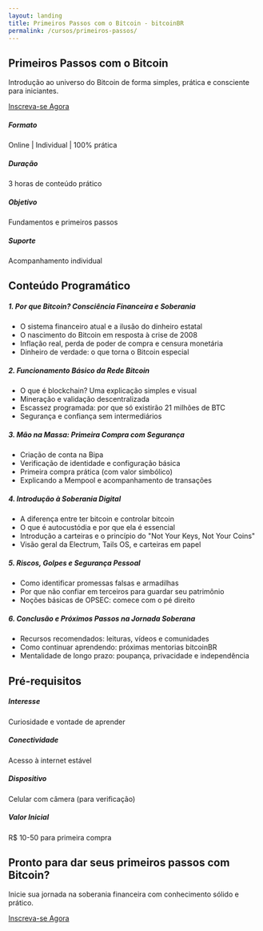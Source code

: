 ```yaml
---
layout: landing
title: Primeiros Passos com o Bitcoin - bitcoinBR
permalink: /cursos/primeiros-passos/
---
```


<!-- Navigation Buttons -->
<div class="position-fixed top-0 end-0 p-3" style="z-index: 1000;">
    <div class="d-flex gap-2">
        <a href="/" class="btn btn-primary rounded-circle" title="Home">
            <i class="bi bi-house-fill"></i>
        </a>
        <a href="/contato" class="btn btn-primary rounded-circle" title="Contato">
            <i class="bi bi-envelope-fill"></i>
        </a>
        <a href="/agenda" class="btn btn-primary rounded-circle" title="Agenda">
            <i class="bi bi-calendar-check-fill"></i>
        </a>
    </div>
</div>

<!-- Hero Section -->
<section class="hero">
    <div class="container">
        <div class="row align-items-center">
            <div class="col-lg-8">
                <h1 class="display-4 fw-bold mb-4">Primeiros Passos com o Bitcoin</h1>
                <p class="lead mb-4">Introdução ao universo do Bitcoin de forma simples, prática e consciente para iniciantes.</p>
                <a href="https://buy.stripe.com/9B628r3N35vjg4N8G8gMw03" class="btn btn-light btn-lg" target="_blank" rel="noopener noreferrer">
                    <i class="bi bi-credit-card me-2"></i>Inscreva-se Agora
                </a>
            </div>
        </div>
    </div>
</section>

<!-- Course Info Section -->
<section class="py-5">
    <div class="container">
        <div class="row g-4">
            <div class="col-md-3">
                <div class="card feature-card h-100">
                    <div class="card-body text-center">
                        <i class="bi bi-laptop display-4 text-primary mb-3"></i>
                        <h5>Formato</h5>
                        <p class="mb-0">Online | Individual | 100% prática</p>
                    </div>
                </div>
            </div>
            <div class="col-md-3">
                <div class="card feature-card h-100">
                    <div class="card-body text-center">
                        <i class="bi bi-clock display-4 text-primary mb-3"></i>
                        <h5>Duração</h5>
                        <p class="mb-0">3 horas de conteúdo prático</p>
                    </div>
                </div>
            </div>
            <div class="col-md-3">
                <div class="card feature-card h-100">
                    <div class="card-body text-center">
                        <i class="bi bi-shield-check display-4 text-primary mb-3"></i>
                        <h5>Objetivo</h5>
                        <p class="mb-0">Fundamentos e primeiros passos</p>
                    </div>
                </div>
            </div>
            <div class="col-md-3">
                <div class="card feature-card h-100">
                    <div class="card-body text-center">
                        <i class="bi bi-person-check display-4 text-primary mb-3"></i>
                        <h5>Suporte</h5>
                        <p class="mb-0">Acompanhamento individual</p>
                    </div>
                </div>
            </div>
        </div>
    </div>
</section>

<!-- Content Section -->
<section id="conteudo" class="py-5 bg-light">
    <div class="container">
        <h2 class="section-title">Conteúdo Programático</h2>
        <div class="row g-4">
            <div class="col-md-6">
                <div class="card feature-card h-100">
                    <div class="card-body">
                        <h5 class="card-title">1. Por que Bitcoin? Consciência Financeira e Soberania</h5>
                        <ul class="list-unstyled">
                            <li><i class="bi bi-check-circle-fill text-primary me-2"></i>O sistema financeiro atual e a ilusão do dinheiro estatal</li>
                            <li><i class="bi bi-check-circle-fill text-primary me-2"></i>O nascimento do Bitcoin em resposta à crise de 2008</li>
                            <li><i class="bi bi-check-circle-fill text-primary me-2"></i>Inflação real, perda de poder de compra e censura monetária</li>
                            <li><i class="bi bi-check-circle-fill text-primary me-2"></i>Dinheiro de verdade: o que torna o Bitcoin especial</li>
                        </ul>
                    </div>
                </div>
            </div>
            <div class="col-md-6">
                <div class="card feature-card h-100">
                    <div class="card-body">
                        <h5 class="card-title">2. Funcionamento Básico da Rede Bitcoin</h5>
                        <ul class="list-unstyled">
                            <li><i class="bi bi-check-circle-fill text-primary me-2"></i>O que é blockchain? Uma explicação simples e visual</li>
                            <li><i class="bi bi-check-circle-fill text-primary me-2"></i>Mineração e validação descentralizada</li>
                            <li><i class="bi bi-check-circle-fill text-primary me-2"></i>Escassez programada: por que só existirão 21 milhões de BTC</li>
                            <li><i class="bi bi-check-circle-fill text-primary me-2"></i>Segurança e confiança sem intermediários</li>
                        </ul>
                    </div>
                </div>
            </div>
            <div class="col-md-6">
                <div class="card feature-card h-100">
                    <div class="card-body">
                        <h5 class="card-title">3. Mão na Massa: Primeira Compra com Segurança</h5>
                        <ul class="list-unstyled">
                            <li><i class="bi bi-check-circle-fill text-primary me-2"></i>Criação de conta na Bipa</li>
                            <li><i class="bi bi-check-circle-fill text-primary me-2"></i>Verificação de identidade e configuração básica</li>
                            <li><i class="bi bi-check-circle-fill text-primary me-2"></i>Primeira compra prática (com valor simbólico)</li>
                            <li><i class="bi bi-check-circle-fill text-primary me-2"></i>Explicando a Mempool e acompanhamento de transações</li>
                        </ul>
                    </div>
                </div>
            </div>
            <div class="col-md-6">
                <div class="card feature-card h-100">
                    <div class="card-body">
                        <h5 class="card-title">4. Introdução à Soberania Digital</h5>
                        <ul class="list-unstyled">
                            <li><i class="bi bi-check-circle-fill text-primary me-2"></i>A diferença entre ter bitcoin e controlar bitcoin</li>
                            <li><i class="bi bi-check-circle-fill text-primary me-2"></i>O que é autocustódia e por que ela é essencial</li>
                            <li><i class="bi bi-check-circle-fill text-primary me-2"></i>Introdução a carteiras e o princípio do "Not Your Keys, Not Your Coins"</li>
                            <li><i class="bi bi-check-circle-fill text-primary me-2"></i>Visão geral da Electrum, Tails OS, e carteiras em papel</li>
                        </ul>
                    </div>
                </div>
            </div>
            <div class="col-md-6">
                <div class="card feature-card h-100">
                    <div class="card-body">
                        <h5 class="card-title">5. Riscos, Golpes e Segurança Pessoal</h5>
                        <ul class="list-unstyled">
                            <li><i class="bi bi-check-circle-fill text-primary me-2"></i>Como identificar promessas falsas e armadilhas</li>
                            <li><i class="bi bi-check-circle-fill text-primary me-2"></i>Por que não confiar em terceiros para guardar seu patrimônio</li>
                            <li><i class="bi bi-check-circle-fill text-primary me-2"></i>Noções básicas de OPSEC: comece com o pé direito</li>
                        </ul>
                    </div>
                </div>
            </div>
            <div class="col-md-6">
                <div class="card feature-card h-100">
                    <div class="card-body">
                        <h5 class="card-title">6. Conclusão e Próximos Passos na Jornada Soberana</h5>
                        <ul class="list-unstyled">
                            <li><i class="bi bi-check-circle-fill text-primary me-2"></i>Recursos recomendados: leituras, vídeos e comunidades</li>
                            <li><i class="bi bi-check-circle-fill text-primary me-2"></i>Como continuar aprendendo: próximas mentorias bitcoinBR</li>
                            <li><i class="bi bi-check-circle-fill text-primary me-2"></i>Mentalidade de longo prazo: poupança, privacidade e independência</li>
                        </ul>
                    </div>
                </div>
            </div>
        </div>
    </div>
</section>

<!-- Requirements Section -->
<section class="py-5">
    <div class="container">
        <h2 class="section-title">Pré-requisitos</h2>
        <div class="row g-4">
            <div class="col-md-3">
                <div class="card feature-card h-100">
                    <div class="card-body text-center">
                        <i class="bi bi-lightbulb display-4 text-primary mb-3"></i>
                        <h5>Interesse</h5>
                        <p>Curiosidade e vontade de aprender</p>
                    </div>
                </div>
            </div>
            <div class="col-md-3">
                <div class="card feature-card h-100">
                    <div class="card-body text-center">
                        <i class="bi bi-wifi display-4 text-primary mb-3"></i>
                        <h5>Conectividade</h5>
                        <p>Acesso à internet estável</p>
                    </div>
                </div>
            </div>
            <div class="col-md-3">
                <div class="card feature-card h-100">
                    <div class="card-body text-center">
                        <i class="bi bi-phone display-4 text-primary mb-3"></i>
                        <h5>Dispositivo</h5>
                        <p>Celular com câmera (para verificação)</p>
                    </div>
                </div>
            </div>
            <div class="col-md-3">
                <div class="card feature-card h-100">
                    <div class="card-body text-center">
                        <i class="bi bi-cash-coin display-4 text-primary mb-3"></i>
                        <h5>Valor Inicial</h5>
                        <p>R$ 10-50 para primeira compra</p>
                    </div>
                </div>
            </div>
        </div>
    </div>
</section>

<!-- CTA Section -->
<section id="inscricao" class="py-5 bg-primary text-white">
    <div class="container text-center">
        <h2 class="mb-4">Pronto para dar seus primeiros passos com Bitcoin?</h2>
        <p class="lead mb-4">Inicie sua jornada na soberania financeira com conhecimento sólido e prático.</p>
        <a href="https://buy.stripe.com/9B628r3N35vjg4N8G8gMw03" class="btn btn-light btn-lg" target="_blank" rel="noopener noreferrer">
            <i class="bi bi-credit-card me-2"></i>Inscreva-se Agora
        </a>
    </div>
</section> 